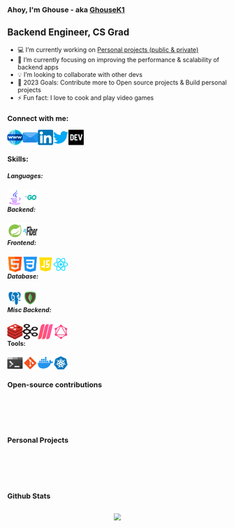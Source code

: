 ### Ahoy, I'm Ghouse - aka [GhouseK1][website]

## Backend Engineer, CS Grad

- :computer: I’m currently working on [Personal projects (public & private)][gitprojects]
- :blue_book: I’m currently focusing on improving the performance & scalability of backend apps
- :bulb: I’m looking to collaborate with other devs
- :dart: 2023 Goals: Contribute more to Open source projects & Build personal projects
- ⚡ Fun fact: I love to cook and play video games

### Connect with me:

<div align="center">
 
[<img align="left" src="./assets/icons/website.png" height="35" width="35" />][website]
[<img align="left" src="./assets/icons/email.png" height="35" width="35" />][email] 
[<img align="left" src="./assets/icons/linkedin.png" height="35" width="35" />][linkedin] 
[<img align="left" src="./assets/icons/twitter.png" height="35" width="35" />][twitter]
[<img align="left" src="./assets/icons/devto.png" height="35" width="35" />][devto]

</div>

<br>
<br>

### Skills:

##### Languages:

<div class="languages" align="center">

 <img align="left" src="./assets/icons/java.png" height="35" width="35" />
 <img align="left" src="./assets/icons/golang.png" height="35" width="35" />

</div>
<br>

##### Backend:

<div class="backend" align="center">
<img align="left" src="./assets/icons/spring.png" height="35" width="35" />
<img align="left" src="./assets/icons/go-fiber.png" height="35" width="35" />
</div>
<br>

##### Frontend:

<div class="frontend" align="center">
 <img align="left" src="./assets/icons/html.png" height="35" width="35" />
 <img align="left" src="./assets/icons/css.png" height="35" width="35" />
 <img align="left" src="./assets/icons/javascript.png" height="35" width="35" />
 <img align="left" src="./assets/icons/reactjs.png" height="35" width="35" />
</div>
<br>

##### Database:

<div class="database" align="center">
 <img align="left" src="./assets/icons/postgresql.png" height="35" width="35" />
 <img align="left" src="./assets/icons/mongodb.png" height="35" width="35" />
</div>
<br>

##### Misc Backend:

<div class="misc" align="center">
 <img align="left" src="./assets/icons/redis.png" height="35" width="35" />
 <img align="left" src="./assets/icons/kafka.png" height="35" width="35" />
 <img align="left" src="./assets/icons/meilisearch.png" height="35" width="35" />
 <img align="left" src="./assets/icons/graphql.png" height="35" width="35" />
</div>
<br>

#### Tools:

<div class="tools" align="center">
 <img align="left" src="./assets/icons/terminal.png" height="35" width="35" />
 <img align="left" src="./assets/icons/git.png" height="35" width="35" />
 <img align="left" src="./assets/icons/docker.png" height="35" width="35" />
 <img align="left" src="./assets/icons/kubernetes.png" height="35" width="35" />
</div>
<br>
<br>

### Open-source contributions

<br>
<br>
<br>
<br>

### Personal Projects

<br>
<br>
<br>
<br>

### Github Stats

 <div id="stats" width="100%" style="display: flex; align:center;">
  <div width="100%" align="center" style="flex: 1;">
   
   [<img src="https://github-readme-stats.vercel.app/api?username=ghousek1&theme=highcontrast&show_icons=true&hide_border=true">][github]
   
  </div>
 
 </div>

[email]: mailto:ghousek1@outlook.com
[website]: https://ghousek1.com
[linkedin]: https://linkedin.com/in/ghousek1
[twitter]: https://twitter.com/ghousek1ofcl
[reddit]: https://reddit.com/u/ghousek1
[devto]: https://dev.to/ghousek1
[github]: https://github.com/ghousek1?tab=repositories
[gitprojects]: https://github.com/ghousek1?tab=repositories
